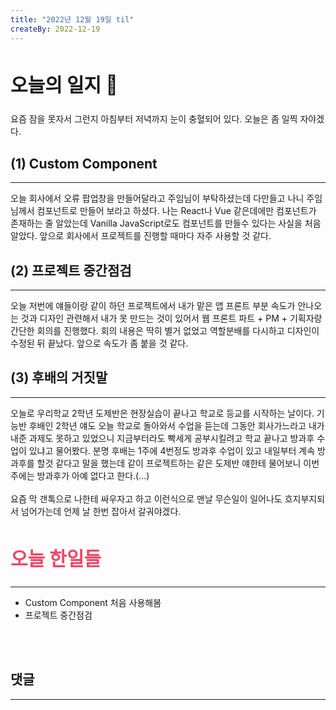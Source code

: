 ```yaml
---
title: "2022년 12월 19일 til"
createBy: 2022-12-19
---
```



## <h2 style="font-size: 30px">오늘의 일지 🎪</h2>
요즘 잠을 못자서 그런지 아침부터 저녁까지 눈이 충혈되어 있다. 오늘은 좀 일찍 자야겠다.


## (1) Custom Component
---
오늘 회사에서 오류 팝업창을 만들어달라고 주임님이 부탁하셨는데 다만들고 나니 주임님께서 컴포넌트로 만들어 보라고 하셨다. 나는 React나 Vue 같은데에만 컴포넌트가 존재하는 줄 알았는데 Vanilla JavaScript로도 컴포넌트를 만들수 있다는 사실을 처음 알았다. 앞으로 회사에서 프로젝트를 진행할 때마다 자주 사용할 것 같다.

## (2) 프로젝트 중간점검
---
오늘 저번에 얘들이랑 같이 하던 프로젝트에서 내가 맡은 앱 프론트 부분 속도가 안나오는 것과 디자인 관련해서 내가 못 만드는 것이 있어서 웹 프론트 파트 + PM + 기획자랑 간단한 회의를 진행했다.
회의 내용은 딱히 별거 없었고 역할분배를 다시하고 디자인이 수정된 뒤 끝났다. 앞으로 속도가 좀 붙을 것 같다.

## (3) 후배의 거짓말
---
오늘로 우리학교 2학년 도제반은 현장실습이 끝나고 학교로 등교를 시작하는 날이다. 기능반 후배인 2학년 얘도 오늘 학교로 돌아와서 수업을 듣는데 그동안 회사가느라고 내가 내준 과제도 못하고 있었으니 지금부터라도 빡세게 공부시킬려고 학교 끝나고 방과후 수업이 있냐고 물어봤다. 분명 후배는 1주에 4번정도 방과후 수업이 있고 내일부터 계속 방과후를 할것 같다고 말을 했는데 같이 프로젝트하는 같은 도제반 얘한테 물어보니 이번주에는 방과후가 아예 없다고 한다.(...)
<br> 
<br>
요즘 막 갠톡으로 나한테 싸우자고 하고 이런식으로 맨날 무슨일이 일어나도 흐지부지되서 넘어가는데 언제 날 한번 잡아서 갈궈야겠다.



## <h2 style="color: #ee4867; font-size: 30px">오늘 한일들</h2>
--- 
- Custom Component 처음 사용해봄
- 프로젝트 중간점검

<br>
<br>

## 댓글
---
<br>

<Comment />
